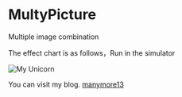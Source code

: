 # MultyPicture
Multiple image combination   

The effect chart is as follows，Run in the simulator  

![My Unicorn](http://img.blog.csdn.net/20160323134357021?watermark/2/text/aHR0cDovL2Jsb2cuY3Nkbi5uZXQv/font/5a6L5L2T/fontsize/400/fill/I0JBQkFCMA==/dissolve/70/gravity/Center)  

You can visit my blog. [manymore13](http://blog.csdn.net/manymore13/)
